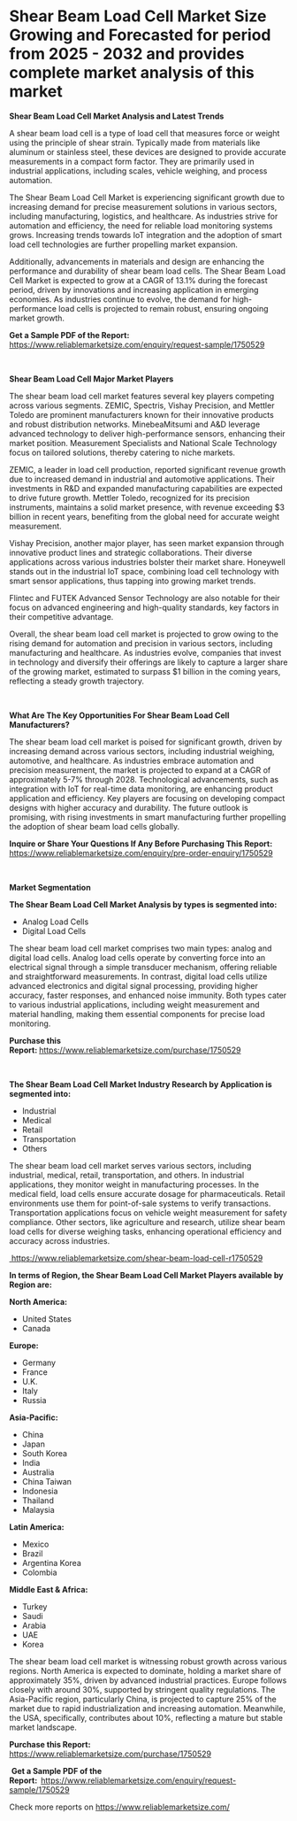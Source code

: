 <p><h1>Shear Beam Load Cell Market Size Growing and Forecasted for period from 2025 - 2032 and provides complete market analysis of this market</h1></p><p><strong>Shear Beam Load Cell Market Analysis and Latest Trends</strong></p>
<p><p>A shear beam load cell is a type of load cell that measures force or weight using the principle of shear strain. Typically made from materials like aluminum or stainless steel, these devices are designed to provide accurate measurements in a compact form factor. They are primarily used in industrial applications, including scales, vehicle weighing, and process automation.</p><p>The Shear Beam Load Cell Market is experiencing significant growth due to increasing demand for precise measurement solutions in various sectors, including manufacturing, logistics, and healthcare. As industries strive for automation and efficiency, the need for reliable load monitoring systems grows. Increasing trends towards IoT integration and the adoption of smart load cell technologies are further propelling market expansion.</p><p>Additionally, advancements in materials and design are enhancing the performance and durability of shear beam load cells. The Shear Beam Load Cell Market is expected to grow at a CAGR of 13.1% during the forecast period, driven by innovations and increasing application in emerging economies. As industries continue to evolve, the demand for high-performance load cells is projected to remain robust, ensuring ongoing market growth.</p></p>
<p><strong>Get a Sample PDF of the Report:&nbsp;</strong> <a href="https://www.reliablemarketsize.com/enquiry/request-sample/1750529?utm_campaign=2212&utm_medium=2&utm_source=Github&utm_content=ia&utm_term=19022025&utm_id=shear-beam-load-cell">https://www.reliablemarketsize.com/enquiry/request-sample/1750529</a></p>
<p>&nbsp;</p>
<p><strong>Shear Beam Load Cell Major Market Players</strong></p>
<p><p>The shear beam load cell market features several key players competing across various segments. ZEMIC, Spectris, Vishay Precision, and Mettler Toledo are prominent manufacturers known for their innovative products and robust distribution networks. MinebeaMitsumi and A&D leverage advanced technology to deliver high-performance sensors, enhancing their market position. Measurement Specialists and National Scale Technology focus on tailored solutions, thereby catering to niche markets.</p><p>ZEMIC, a leader in load cell production, reported significant revenue growth due to increased demand in industrial and automotive applications. Their investments in R&D and expanded manufacturing capabilities are expected to drive future growth. Mettler Toledo, recognized for its precision instruments, maintains a solid market presence, with revenue exceeding $3 billion in recent years, benefiting from the global need for accurate weight measurement.</p><p>Vishay Precision, another major player, has seen market expansion through innovative product lines and strategic collaborations. Their diverse applications across various industries bolster their market share. Honeywell stands out in the industrial IoT space, combining load cell technology with smart sensor applications, thus tapping into growing market trends.</p><p>Flintec and FUTEK Advanced Sensor Technology are also notable for their focus on advanced engineering and high-quality standards, key factors in their competitive advantage. </p><p>Overall, the shear beam load cell market is projected to grow owing to the rising demand for automation and precision in various sectors, including manufacturing and healthcare. As industries evolve, companies that invest in technology and diversify their offerings are likely to capture a larger share of the growing market, estimated to surpass $1 billion in the coming years, reflecting a steady growth trajectory.</p></p>
<p>&nbsp;</p>
<p><strong>What Are The Key Opportunities For Shear Beam Load Cell Manufacturers?</strong></p>
<p><p>The shear beam load cell market is poised for significant growth, driven by increasing demand across various sectors, including industrial weighing, automotive, and healthcare. As industries embrace automation and precision measurement, the market is projected to expand at a CAGR of approximately 5-7% through 2028. Technological advancements, such as integration with IoT for real-time data monitoring, are enhancing product application and efficiency. Key players are focusing on developing compact designs with higher accuracy and durability. The future outlook is promising, with rising investments in smart manufacturing further propelling the adoption of shear beam load cells globally.</p></p>
<p><strong>Inquire or Share Your Questions If Any Before Purchasing This Report:</strong> <a href="https://www.reliablemarketsize.com/enquiry/pre-order-enquiry/1750529?utm_campaign=2212&utm_medium=2&utm_source=Github&utm_content=ia&utm_term=19022025&utm_id=shear-beam-load-cell">https://www.reliablemarketsize.com/enquiry/pre-order-enquiry/1750529</a></p>
<p>&nbsp;</p>
<p><strong>Market Segmentation</strong></p>
<p><strong>The Shear Beam Load Cell Market Analysis by types is segmented into:</strong></p>
<p><ul><li>Analog Load Cells</li><li>Digital Load Cells</li></ul></p>
<p><p>The shear beam load cell market comprises two main types: analog and digital load cells. Analog load cells operate by converting force into an electrical signal through a simple transducer mechanism, offering reliable and straightforward measurements. In contrast, digital load cells utilize advanced electronics and digital signal processing, providing higher accuracy, faster responses, and enhanced noise immunity. Both types cater to various industrial applications, including weight measurement and material handling, making them essential components for precise load monitoring.</p></p>
<p><strong>Purchase this Report:&nbsp;</strong><a href="https://www.reliablemarketsize.com/purchase/1750529?utm_campaign=2212&utm_medium=2&utm_source=Github&utm_content=ia&utm_term=19022025&utm_id=shear-beam-load-cell">https://www.reliablemarketsize.com/purchase/1750529</a></p>
<p>&nbsp;</p>
<p><strong>The Shear Beam Load Cell Market Industry Research by Application is segmented into:</strong></p>
<p><ul><li>Industrial</li><li>Medical</li><li>Retail</li><li>Transportation</li><li>Others</li></ul></p>
<p><p>The shear beam load cell market serves various sectors, including industrial, medical, retail, transportation, and others. In industrial applications, they monitor weight in manufacturing processes. In the medical field, load cells ensure accurate dosage for pharmaceuticals. Retail environments use them for point-of-sale systems to verify transactions. Transportation applications focus on vehicle weight measurement for safety compliance. Other sectors, like agriculture and research, utilize shear beam load cells for diverse weighing tasks, enhancing operational efficiency and accuracy across industries.</p></p>
<p><a href="https://www.reliablemarketsize.com/shear-beam-load-cell-r1750529?utm_campaign=2212&utm_medium=2&utm_source=Github&utm_content=ia&utm_term=19022025&utm_id=shear-beam-load-cell">&nbsp;https://www.reliablemarketsize.com/shear-beam-load-cell-r1750529</a></p>
<p><strong>In terms of Region, the Shear Beam Load Cell Market Players available by Region are:</strong></p>
<p>
    <p> <strong> North America: </strong>
        <ul>
            <li>United States</li>
            <li>Canada</li>
        </ul>
        </p> 
    <p> <strong> Europe: </strong>
        <ul>
            <li>Germany</li>
            <li>France</li>
            <li>U.K.</li>
            <li>Italy</li>
            <li>Russia</li>
        </ul>
        </p> 
    <p> <strong> Asia-Pacific: </strong>
        <ul>
            <li>China</li>
            <li>Japan</li>
            <li>South Korea</li>
            <li>India</li>
            <li>Australia</li>
            <li>China Taiwan</li>
            <li>Indonesia</li>
            <li>Thailand</li>
            <li>Malaysia</li>
        </ul>
        </p> 
    <p> <strong> Latin America: </strong>
        <ul>
            <li>Mexico</li>
            <li>Brazil</li>
            <li>Argentina Korea</li>
            <li>Colombia</li>
        </ul>
        </p> 
    <p> <strong> Middle East & Africa: </strong>
        <ul>
            <li>Turkey</li>
            <li>Saudi</li>
            <li>Arabia</li>
            <li>UAE</li>
            <li>Korea</li>
        </ul>
    </p>
    </p>
<p><p>The shear beam load cell market is witnessing robust growth across various regions. North America is expected to dominate, holding a market share of approximately 35%, driven by advanced industrial practices. Europe follows closely with around 30%, supported by stringent quality regulations. The Asia-Pacific region, particularly China, is projected to capture 25% of the market due to rapid industrialization and increasing automation. Meanwhile, the USA, specifically, contributes about 10%, reflecting a mature but stable market landscape.</p></p>
<p><strong>Purchase this Report: </strong><a href="https://www.reliablemarketsize.com/purchase/1750529?utm_campaign=2212&utm_medium=2&utm_source=Github&utm_content=ia&utm_term=19022025&utm_id=shear-beam-load-cell">https://www.reliablemarketsize.com/purchase/1750529</a></p>
<p>&nbsp;<strong>Get a Sample PDF of the Report:&nbsp;&nbsp;</strong><a href="https://www.reliablemarketsize.com/enquiry/request-sample/1750529?utm_campaign=2212&utm_medium=2&utm_source=Github&utm_content=ia&utm_term=19022025&utm_id=shear-beam-load-cell">https://www.reliablemarketsize.com/enquiry/request-sample/1750529</a></p>
<p><strong></strong></p>
<p>Check more reports on <a href="https://www.reliablemarketsize.com/?utm_campaign=2212&utm_medium=2&utm_source=Github&utm_content=ia&utm_term=19022025&utm_id=shear-beam-load-cell">https://www.reliablemarketsize.com/</a></p>